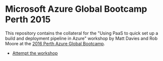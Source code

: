 # Microsoft Azure Global Bootcamp Perth 2015

This repository contains the collateral for the "Using PaaS to quick set up a build and deployment pipeline in Azure" workshop by Matt Davies and Rob Moore at the [2016 Perth Azure Global Bootcamp](http://www.meetup.com/Perth-Cloud/events/228448853/).

* [Attempt the workshop](workshop.md)

